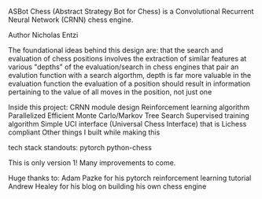 ASBot Chess (Abstract Strategy Bot for Chess) is a Convolutional Recurrent Neural Network (CRNN) chess engine.

Author Nicholas Entzi

The foundational ideas behind this design are:
    that the search and evaluation of chess positions involves the extraction of similar features at various "depths" of the evaluation/search
    in chess engines that pair an evalution function with a search algorthm, depth is far more valuable in the evaluation function
    the evaluation of a position should result in information pertaining to the value of all moves in the position, not just one

Inside this project:
    CRNN module design
    Reinforcement learning algorithm
    Parallelized Efficient Monte Carlo/Markov Tree Search
    Supervised training algorithm
    Simple UCI interface (Universal Chess Interface) that is Lichess compliant
    Other things I built while making this

tech stack standouts:
    pytorch
    python-chess

This is only version 1! Many improvements to come.

Huge thanks to:
    Adam Pazke for his pytorch reinforcement learning tutorial
    Andrew Healey for his blog on building his own chess engine
